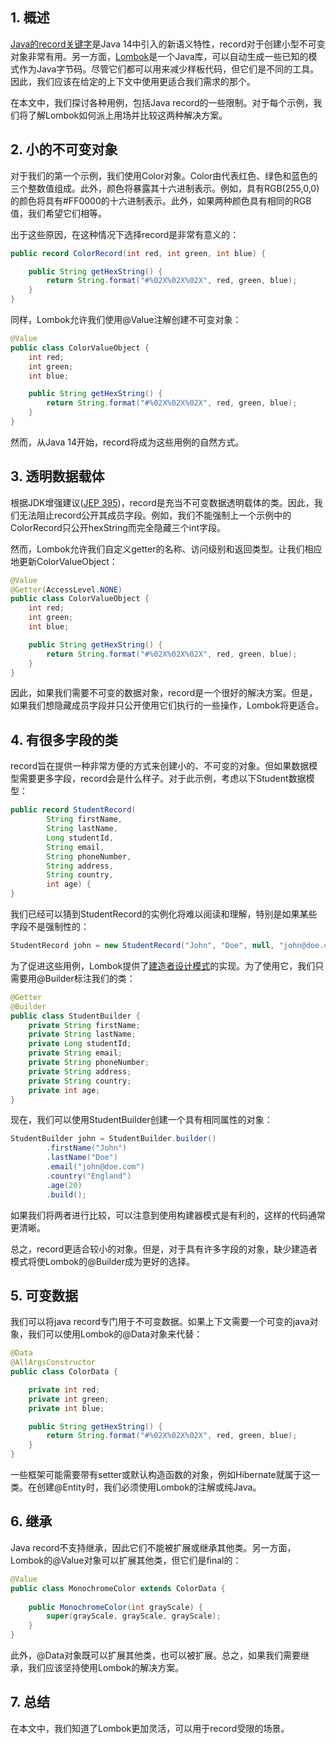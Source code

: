 ## 1. 概述

[Java的record关键字]()是Java 14中引入的新语义特性，record对于创建小型不可变对象非常有用。另一方面，[Lombok]()是一个Java库，可以自动生成一些已知的模式作为Java字节码。尽管它们都可以用来减少样板代码，但它们是不同的工具。因此，我们应该在给定的上下文中使用更适合我们需求的那个。

在本文中，我们探讨各种用例，包括Java record的一些限制。对于每个示例，我们将了解Lombok如何派上用场并比较这两种解决方案。

## 2. 小的不可变对象

对于我们的第一个示例，我们使用Color对象。Color由代表红色、绿色和蓝色的三个整数值组成。此外，颜色将暴露其十六进制表示。例如，具有RGB(255,0,0)的颜色将具有#FF0000的十六进制表示。此外，如果两种颜色具有相同的RGB值，我们希望它们相等。

出于这些原因，在这种情况下选择record是非常有意义的：

```java
public record ColorRecord(int red, int green, int blue) {

    public String getHexString() {
        return String.format("#%02X%02X%02X", red, green, blue);
    }
}
```

同样，Lombok允许我们使用@Value注解创建不可变对象：

```java
@Value
public class ColorValueObject {
    int red;
    int green;
    int blue;

    public String getHexString() {
        return String.format("#%02X%02X%02X", red, green, blue);
    }
}
```

然而，从Java 14开始，record将成为这些用例的自然方式。

## 3. 透明数据载体

根据JDK增强建议([JEP 395](https://openjdk.org/jeps/359))，record是充当不可变数据透明载体的类。因此，我们无法阻止record公开其成员字段。例如，我们不能强制上一个示例中的ColorRecord只公开hexString而完全隐藏三个int字段。

然而，Lombok允许我们自定义getter的名称、访问级别和返回类型。让我们相应地更新ColorValueObject：

```java
@Value
@Getter(AccessLevel.NONE)
public class ColorValueObject {
    int red;
    int green;
    int blue;

    public String getHexString() {
        return String.format("#%02X%02X%02X", red, green, blue);
    }
}
```

因此，如果我们需要不可变的数据对象，record是一个很好的解决方案。但是，如果我们想隐藏成员字段并只公开使用它们执行的一些操作，Lombok将更适合。

## 4. 有很多字段的类

record旨在提供一种非常方便的方式来创建小的、不可变的对象。但如果数据模型需要更多字段，record会是什么样子。对于此示例，考虑以下Student数据模型：

```java
public record StudentRecord(
        String firstName,
        String lastName,
        Long studentId,
        String email,
        String phoneNumber,
        String address,
        String country,
        int age) {
}
```

我们已经可以猜到StudentRecord的实例化将难以阅读和理解，特别是如果某些字段不是强制性的：

```java
StudentRecord john = new StudentRecord("John", "Doe", null, "john@doe.com", null, null, "England", 20);
```

为了促进这些用例，Lombok提供了[建造者设计模式]()的实现。为了使用它，我们只需要用@Builder标注我们的类：

```java
@Getter
@Builder
public class StudentBuilder {
    private String firstName;
    private String lastName;
    private Long studentId;
    private String email;
    private String phoneNumber;
    private String address;
    private String country;
    private int age;
}
```

现在，我们可以使用StudentBuilder创建一个具有相同属性的对象：

```java
StudentBuilder john = StudentBuilder.builder()
        .firstName("John")
        .lastName("Doe")
        .email("john@doe.com")
        .country("England")
        .age(20)
        .build();
```

如果我们将两者进行比较，可以注意到使用构建器模式是有利的，这样的代码通常更清晰。

总之，record更适合较小的对象。但是，对于具有许多字段的对象，缺少建造者模式将使Lombok的@Builder成为更好的选择。

## 5. 可变数据

我们可以将java record专门用于不可变数据。如果上下文需要一个可变的java对象，我们可以使用Lombok的@Data对象来代替：

```java
@Data
@AllArgsConstructor
public class ColorData {

    private int red;
    private int green;
    private int blue;

    public String getHexString() {
        return String.format("#%02X%02X%02X", red, green, blue);
    }
}
```

一些框架可能需要带有setter或默认构造函数的对象，例如Hibernate就属于这一类。在创建@Entity时，我们必须使用Lombok的注解或纯Java。

## 6. 继承

Java record不支持继承，因此它们不能被扩展或继承其他类。另一方面，Lombok的@Value对象可以扩展其他类，但它们是final的：

```java
@Value
public class MonochromeColor extends ColorData {
    
    public MonochromeColor(int grayScale) {
        super(grayScale, grayScale, grayScale);
    }
}
```

此外，@Data对象既可以扩展其他类，也可以被扩展。总之，如果我们需要继承，我们应该坚持使用Lombok的解决方案。

## 7. 总结

在本文中，我们知道了Lombok更加灵活，可以用于record受限的场景。